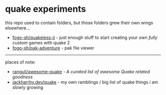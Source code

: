 # quake experiments

this repo used to contain folders, but those folders grew their own wings elsewhere...

- [fogo-sh/quakeless-ii](https://github.com/fogo-sh/quakeless-ii) - just enough stuff to start creating your own _fully_ custom games with quake 2
- [fogo-sh/pak-adventure](https://github.com/fogo-sh/pak-adventure) - pak file viewer

---

places of note:

- [ranguli/awesome-quake](https://github.com/ranguli/awesome-quake) - _A curated list of awesome Quake related goodness_
- [jackharrhy.dev/quake](http://jackharrhy.dev/quake) - my own ramblings / big list of quake things i am slowly growing
